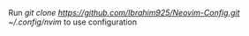 Run <i>git clone https://github.com/Ibrahim925/Neovim-Config.git ~/.config/nvim</i> to use configuration
